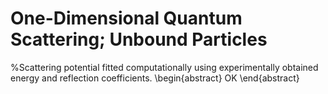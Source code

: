 # One-Dimensional Quantum Scattering; Unbound Particles
%Scattering potential fitted computationally using experimentally obtained energy and reflection coefficients.
\begin{abstract} OK \end{abstract}
